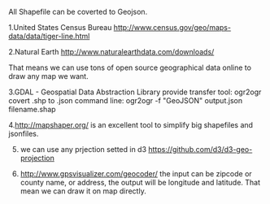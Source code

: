 All Shapefile can be coverted to Geojson.

1.United States Census Bureau
http://www.census.gov/geo/maps-data/data/tiger-line.html

2.Natural Earth 
http://www.naturalearthdata.com/downloads/

That means we can use tons of open source geographical data online to draw any map we want.

3.GDAL - Geospatial Data Abstraction Library provide transfer tool: ogr2ogr covert .shp to .json
command line: ogr2ogr -f "GeoJSON" output.json filename.shap

4.http://mapshaper.org/ 
is an excellent tool to simplify big shapefiles and jsonfiles.

5. we can use any prjection setted in d3
https://github.com/d3/d3-geo-projection

6. http://www.gpsvisualizer.com/geocoder/
the input can be zipcode or county name, or address, the output will be longitude and latitude. That mean we can draw it on map directly.

